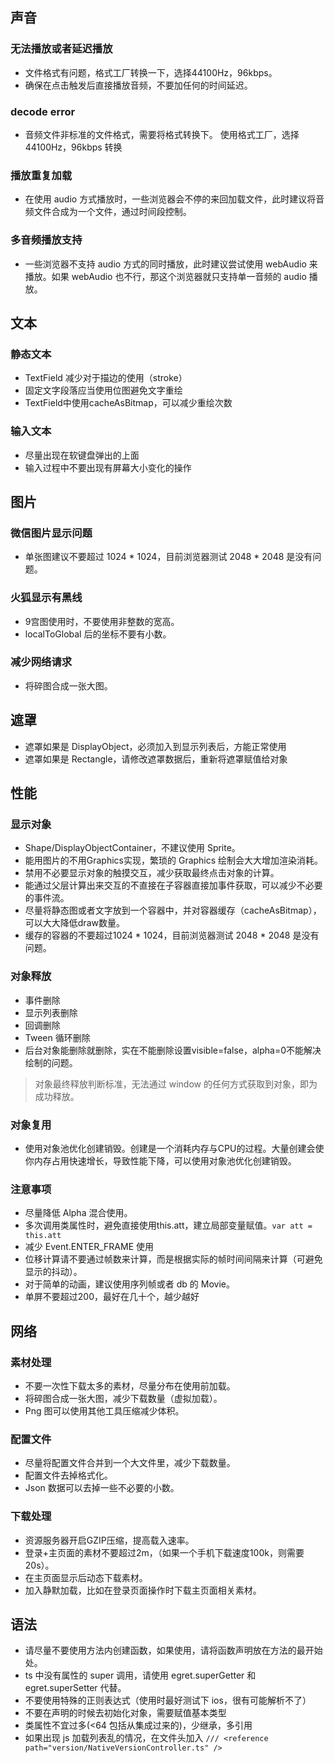 ## 声音

### 无法播放或者延迟播放

* 文件格式有问题，格式工厂转换一下，选择44100Hz，96kbps。
* 确保在点击触发后直接播放音频，不要加任何的时间延迟。

### decode error 

* 音频文件非标准的文件格式，需要将格式转换下。 使用格式工厂，选择44100Hz，96kbps 转换

### 播放重复加载

* 在使用 audio 方式播放时，一些浏览器会不停的来回加载文件，此时建议将音频文件合成为一个文件，通过时间段控制。

### 多音频播放支持

* 一些浏览器不支持 audio 方式的同时播放，此时建议尝试使用 webAudio 来播放。如果 webAudio 也不行，那这个浏览器就只支持单一音频的 audio 播放。

## 文本

### 静态文本
* TextField 减少对于描边的使用（stroke）
* 固定文字段落应当使用位图避免文字重绘
* TextField中使用cacheAsBitmap，可以减少重绘次数

### 输入文本
* 尽量出现在软键盘弹出的上面
* 输入过程中不要出现有屏幕大小变化的操作

## 图片

### 微信图片显示问题
* 单张图建议不要超过 1024 * 1024，目前浏览器测试 2048 * 2048 是没有问题。

### 火狐显示有黑线
* 9宫图使用时，不要使用非整数的宽高。
* localToGlobal 后的坐标不要有小数。

### 减少网络请求
* 将碎图合成一张大图。

## 遮罩

* 遮罩如果是 DisplayObject，必须加入到显示列表后，方能正常使用
* 遮罩如果是 Rectangle，请修改遮罩数据后，重新将遮罩赋值给对象

## 性能

### 显示对象
* Shape/DisplayObjectContainer，不建议使用 Sprite。
* 能用图片的不用Graphics实现，繁琐的 Graphics 绘制会大大增加渲染消耗。
* 禁用不必要显示对象的触摸交互，减少获取最终点击对象的计算。
* 能通过父层计算出来交互的不直接在子容器直接加事件获取，可以减少不必要的事件流。
* 尽量将静态图或者文字放到一个容器中，并对容器缓存（cacheAsBitmap），可以大大降低draw数量。
* 缓存的容器的不要超过1024 * 1024，目前浏览器测试 2048 * 2048 是没有问题。

### 对象释放
* 事件删除
* 显示列表删除
* 回调删除
* Tween 循环删除
* 后台对象能删除就删除，实在不能删除设置visible=false，alpha=0不能解决绘制的问题。
> 对象最终释放判断标准，无法通过 window 的任何方式获取到对象，即为成功释放。

### 对象复用
* 使用对象池优化创建销毁。创建是一个消耗内存与CPU的过程。大量创建会使你内存占用快速增长，导致性能下降，可以使用对象池优化创建销毁。

### 注意事项
* 尽量降低 Alpha 混合使用。
* 多次调用类属性时，避免直接使用this.att，建立局部变量赋值。`var att = this.att`
* 减少 Event.ENTER_FRAME 使用
* 位移计算请不要通过帧数来计算，而是根据实际的帧时间间隔来计算（可避免显示的抖动）。
* 对于简单的动画，建议使用序列帧或者 db 的 Movie。
* 单屏不要超过200，最好在几十个，越少越好
## 网络

### 素材处理
* 不要一次性下载太多的素材，尽量分布在使用前加载。
* 将碎图合成一张大图，减少下载数量（虚拟加载）。
* Png 图可以使用其他工具压缩减少体积。

### 配置文件
* 尽量将配置文件合并到一个大文件里，减少下载数量。
* 配置文件去掉格式化。
* Json 数据可以去掉一些不必要的小数。

### 下载处理
* 资源服务器开启GZIP压缩，提高载入速率。
* 登录+主页面的素材不要超过2m，（如果一个手机下载速度100k，则需要20s）。
* 在主页面显示后动态下载素材。
* 加入静默加载，比如在登录页面操作时下载主页面相关素材。

## 语法

* 请尽量不要使用方法内创建函数，如果使用，请将函数声明放在方法的最开始处。
* ts 中没有属性的 super 调用，请使用 egret.superGetter 和 egret.superSetter 代替。
* 不要使用特殊的正则表达式（使用时最好测试下 ios，很有可能解析不了）
* 不要在声明的时候去初始化对象，需要赋值基本类型
* 类属性不宜过多(<64 包括从集成过来的)，少继承，多引用
* 如果出现 js 加载列表乱的情况，在文件头加入 `/// <reference path="version/NativeVersionController.ts" />`